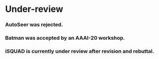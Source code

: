 # Under-review

### AutoSeer was rejected.
### Batman was accepted by an AAAI-20 workshop.
### iSQUAD is currently under review after revision and rebuttal.
